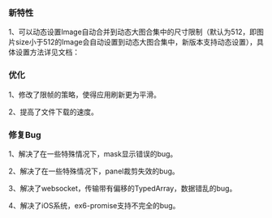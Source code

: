 
### 新特性  

1、可以动态设置Image自动合并到动态大图合集中的尺寸限制（默认为512，即图片size小于512的Image会自动设置到动态大图合集中，新版本支持动态设置），具体设置方法详见文档：  

### 优化  

1、修改了限帧的策略，使得应用刷新更为平滑。  

2、提高了文件下载的速度。  

### 修复Bug  

1、解决了在一些特殊情况下，mask显示错误的bug。  

2、解决了在一些特殊情况下，panel裁剪失效的bug。  

3、解决了websocket，传输带有偏移的TypedArray，数据错乱的bug。  

4、解决了iOS系统，ex6-promise支持不完全的bug。  

